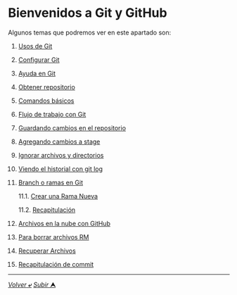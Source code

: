 # Bienvenidos a Git y GitHub

Algunos temas que podremos ver en este apartado son:

1. [Usos de Git](001_Git_Usos.md)
2. [Configurar Git](002_Git_Configuracion.md)
3. [Ayuda en Git](003_Git_Ayuda.md)
4. [Obtener repositorio](004_Obteniendo_repositorio.md)
5. [Comandos básicos](005_Comados_Básicos_Bash.md)
6. [Flujo de trabajo con Git](006_Flujo_De_Trabajo_Git.md)
7. [Guardando cambios en el repositorio](007_Guardando_Cambios_En_Repositorio.md)
8. [Agregando cambios a stage](008_Agregando_Cambios_Stage.md)
9. [Ignorar archivos y directorios](009_Ignorar_Archivos_y_Directorios.md)
10. [Viendo el historial con git log](010_Revisar_Historial.md)
11. [Branch o ramas en Git](011_Ramas_Branch.md)

    11.1. [Crear una Rama Nueva](011.1_Crear_Ramas.md)

    11.2. [Recapitulación](011.2_Ramificaciones_Git_Recapitulación.md)
12. [Archivos en la nube con GitHub](012_Subir_Archivos_a_GitHub.md)
13. [Para borrar archivos RM](013_Borrar_Archivos_Git.md)
14. [Recuperar Archivos](014_Recuperar_Archivos_anteriores.md)
15. [Recapitulación de commit](015_Commit.md)


---
[*Volver* **&ldca;**](../README.md "Ir a Readme principal") [*Subir* **&#11165;**](# "Ir al título")
